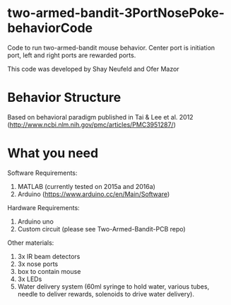 # two-armed-bandit-3PortNosePoke-behaviorCode
Code to run two-armed-bandit mouse behavior. Center port is initiation port, left and right ports are rewarded ports.

This code was developed by Shay Neufeld and Ofer Mazor

# Behavior Structure
Based on behavioral paradigm published in Tai & Lee et al. 2012 (http://www.ncbi.nlm.nih.gov/pmc/articles/PMC3951287/)


# What you need
Software Requirements:  
1. MATLAB (currently tested on 2015a and 2016a)  
2. Arduino (https://www.arduino.cc/en/Main/Software)  

Hardware Requirements:  
1. Arduino uno  
2. Custom circuit (please see Two-Armed-Bandit-PCB repo)  

Other materials:  
1. 3x IR beam detectors  
2. 3x nose ports  
3. box to contain mouse  
4. 3x LEDs  
5. Water delivery system (60ml syringe to hold water, various tubes, needle to deliver rewards, solenoids to drive water delivery).  

 

